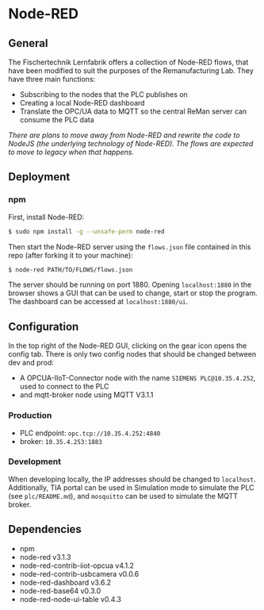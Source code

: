 # Node-RED

## General

The Fischertechnik Lernfabrik offers a collection of Node-RED flows, that have been modified to suit the purposes of the Remanufacturing Lab. They have three main functions:
-  Subscribing to the nodes that the PLC publishes on
- Creating a local Node-RED dashboard
- Translate the OPC/UA data to MQTT so the central ReMan server can consume the PLC data

*There are plans to move away from Node-RED and rewrite the code to NodeJS (the underlying technology of Node-RED). The flows are expected to move to legacy when that happens.*

## Deployment

### npm

First, install Node-RED:

```bash
$ sudo npm install -g --unsafe-perm node-red
```

Then start the Node-RED server using the `flows.json` file contained in this repo (after forking it to your machine):

```bash
$ node-red PATH/TO/FLOWS/flows.json
```

The server should be running on port 1880. Opening `localhost:1880` in the browser shows a GUI that can be used to change, start or stop the program. The dashboard can be accessed at `localhost:1880/ui`.

## Configuration

In the top right of the Node-RED GUI, clicking on the gear icon opens the config tab. There is only two config nodes that should be changed between dev and prod:
- A OPCUA-IIoT-Connector node with the name `SIEMENS PLC@10.35.4.252`, used to connect to the PLC
- and mqtt-broker node using MQTT V3.1.1

### Production
- PLC endpoint: `opc.tcp://10.35.4.252:4840`
- broker: `10.35.4.253:1883`

### Development

When developing locally, the IP addresses should be changed to `localhost`. Additionally, TIA portal can be used in Simulation mode to simulate the PLC (see `plc/README.md`), and `mosquitto` can be used to simulate the MQTT broker.

## Dependencies

- npm
- node-red v3.1.3
- node-red-contrib-iiot-opcua v4.1.2
- node-red-contrib-usbcamera v0.0.6
- node-red-dashboard v3.6.2
- node-red-base64 v0.3.0
- node-red-node-ui-table v0.4.3